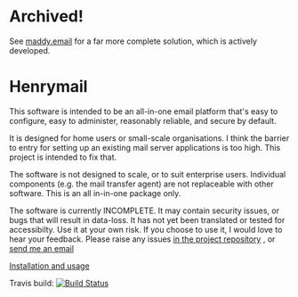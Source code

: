 Archived!
=========
See [maddy.email](https://maddy.email) for a far more 
complete solution, which is actively developed.

Henrymail
=========
This software is intended to be an all-in-one email 
platform that's easy to configure, easy to administer,
reasonably reliable, and secure by default.

It is designed for home users or small-scale organisations.
I think the barrier to entry for setting up an existing 
mail server applications is too high. This project is 
intended to fix that.

The software is not designed to scale, or to suit 
enterprise users. Individual components (e.g. the mail 
transfer agent) are not replaceable with other 
software. This is an all in-in-one package only.

The software is currently INCOMPLETE. It may contain 
security issues, or bugs that will result in data-loss.
It has not yet been translated or tested for accessibilty.
Use it at your own risk. If you choose to use it, 
I would love to hear your feedback. Please raise any 
issues [in the project repository](https://github.com/MFAshby/henrymail/issues)
, or [send me an email](mailto:martin@ashbysoft.com)

[Installation and usage](doc/SETUP.md)

Travis build:
[![Build Status](https://travis-ci.com/MFAshby/henrymail.svg?branch=master)](https://travis-ci.com/MFAshby/henrymail)
